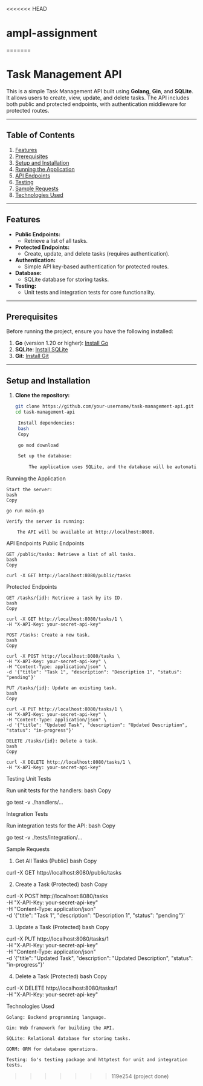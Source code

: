 <<<<<<< HEAD
# ampl-assignment
=======
# Task Management API

This is a simple Task Management API built using **Golang**, **Gin**, and **SQLite**. It allows users to create, view, update, and delete tasks. The API includes both public and protected endpoints, with authentication middleware for protected routes.

---

## Table of Contents
1. [Features](#features)
2. [Prerequisites](#prerequisites)
3. [Setup and Installation](#setup-and-installation)
4. [Running the Application](#running-the-application)
5. [API Endpoints](#api-endpoints)
6. [Testing](#testing)
7. [Sample Requests](#sample-requests)
8. [Technologies Used](#technologies-used)

---

## Features
- **Public Endpoints:**
  - Retrieve a list of all tasks.
- **Protected Endpoints:**
  - Create, update, and delete tasks (requires authentication).
- **Authentication:**
  - Simple API key-based authentication for protected routes.
- **Database:**
  - SQLite database for storing tasks.
- **Testing:**
  - Unit tests and integration tests for core functionality.

---

## Prerequisites
Before running the project, ensure you have the following installed:
1. **Go** (version 1.20 or higher): [Install Go](https://golang.org/doc/install)
2. **SQLite**: [Install SQLite](https://sqlite.org/download.html)
3. **Git**: [Install Git](https://git-scm.com/downloads)

---

## Setup and Installation
1. **Clone the repository:**
   ```bash
   git clone https://github.com/your-username/task-management-api.git
   cd task-management-api

    Install dependencies:
    bash
    Copy

    go mod download

    Set up the database:

        The application uses SQLite, and the database will be automatically created in the project directory (tasks.db) when you run the application.

Running the Application

    Start the server:
    bash
    Copy

    go run main.go

    Verify the server is running:

        The API will be available at http://localhost:8080.

API Endpoints
Public Endpoints

    GET /public/tasks: Retrieve a list of all tasks.
    bash
    Copy

    curl -X GET http://localhost:8080/public/tasks

Protected Endpoints

    GET /tasks/{id}: Retrieve a task by its ID.
    bash
    Copy

    curl -X GET http://localhost:8080/tasks/1 \
    -H "X-API-Key: your-secret-api-key"

    POST /tasks: Create a new task.
    bash
    Copy

    curl -X POST http://localhost:8080/tasks \
    -H "X-API-Key: your-secret-api-key" \
    -H "Content-Type: application/json" \
    -d '{"title": "Task 1", "description": "Description 1", "status": "pending"}'

    PUT /tasks/{id}: Update an existing task.
    bash
    Copy

    curl -X PUT http://localhost:8080/tasks/1 \
    -H "X-API-Key: your-secret-api-key" \
    -H "Content-Type: application/json" \
    -d '{"title": "Updated Task", "description": "Updated Description", "status": "in-progress"}'

    DELETE /tasks/{id}: Delete a task.
    bash
    Copy

    curl -X DELETE http://localhost:8080/tasks/1 \
    -H "X-API-Key: your-secret-api-key"

Testing
Unit Tests

Run unit tests for the handlers:
bash
Copy

go test -v ./handlers/...

Integration Tests

Run integration tests for the API:
bash
Copy

go test -v ./tests/integration/...

Sample Requests
1. Get All Tasks (Public)
bash
Copy

curl -X GET http://localhost:8080/public/tasks

2. Create a Task (Protected)
bash
Copy

curl -X POST http://localhost:8080/tasks \
-H "X-API-Key: your-secret-api-key" \
-H "Content-Type: application/json" \
-d '{"title": "Task 1", "description": "Description 1", "status": "pending"}'

3. Update a Task (Protected)
bash
Copy

curl -X PUT http://localhost:8080/tasks/1 \
-H "X-API-Key: your-secret-api-key" \
-H "Content-Type: application/json" \
-d '{"title": "Updated Task", "description": "Updated Description", "status": "in-progress"}'

4. Delete a Task (Protected)
bash
Copy

curl -X DELETE http://localhost:8080/tasks/1 \
-H "X-API-Key: your-secret-api-key"

Technologies Used

    Golang: Backend programming language.

    Gin: Web framework for building the API.

    SQLite: Relational database for storing tasks.

    GORM: ORM for database operations.

    Testing: Go's testing package and httptest for unit and integration tests.
>>>>>>> 119e254 (project done)
